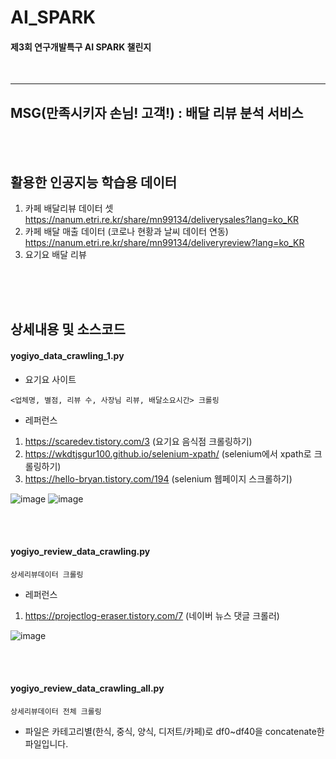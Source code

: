 # AI_SPARK
#### 제3회 연구개발특구 AI SPARK 챌린지
<br>

-------


## MSG(만족시키자 손님! 고객!) : 배달 리뷰 분석 서비스

<br><br>

## 활용한 인공지능 학습용 데이터
1. 카페 배달리뷰 데이터 셋 https://nanum.etri.re.kr/share/mn99134/deliverysales?lang=ko_KR
2. 카페 배달 매출 데이터 (코로나 현황과 날씨 데이터 연동) https://nanum.etri.re.kr/share/mn99134/deliveryreview?lang=ko_KR
3. 요기요 배달 리뷰 

<br><br><br>

## 상세내용 및 소스코드
#### yogiyo_data_crawling_1.py
- 요기요 사이트 
```
<업체명, 별점, 리뷰 수, 사장님 리뷰, 배달소요시간> 크롤링
```
- 레퍼런스
1. https://scaredev.tistory.com/3 (요기요 음식점 크롤링하기)
2. https://wkdtjsgur100.github.io/selenium-xpath/ (selenium에서 xpath로 크롤링하기)
3. https://hello-bryan.tistory.com/194 (selenium 웹페이지 스크롤하기)

![image](https://user-images.githubusercontent.com/57982899/159743870-1c89ca9c-9da3-4913-86a2-640c0d52bfbe.png)
![image](https://user-images.githubusercontent.com/57982899/159744068-ac454b83-3820-4ef2-a558-eab6832da786.png)


<br><br>

#### yogiyo_review_data_crawling.py
```
상세리뷰데이터 크롤링
```
- 레퍼런스
1. https://projectlog-eraser.tistory.com/7 (네이버 뉴스 댓글 크롤러)

![image](https://user-images.githubusercontent.com/57982899/159855283-f6926d2f-e34a-4c11-972f-9dea9b9db0c6.png)

<br><br>

#### yogiyo_review_data_crawling_all.py
```
상세리뷰데이터 전체 크롤링
```
- 파일은 카테고리별(한식, 중식, 양식, 디저트/카페)로 df0~df40을 concatenate한 파일입니다.

<br><br>

